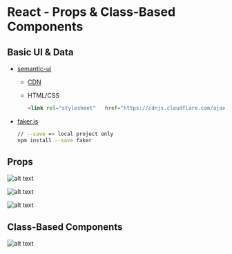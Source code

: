 # React - Props & Class-Based Components

## Basic UI & Data

- [semantic-ui](https://semantic-ui.com/)
  - [CDN](https://cdnjs.com/libraries/semantic-ui)
  - HTML/CSS

    ```html
    <link rel="stylesheet"   href="https://cdnjs.cloudflare.com/ajax/libs/semantic-ui/2.4.1/semantic.min.css"/>
    ```

- [faker.js](https://github.com/marak/Faker.js/)

  ```bash
  // --save => local project only
  npm install --save faker
  ```

## Props

  ![alt text](https://i.imgur.com/VkEsbZX.png)

  ![alt text](https://i.imgur.com/Vc8QPeb.png)

  ![alt text](https://i.imgur.com/5c0jXRm.png)



## Class-Based Components

  ![alt text](https://i.imgur.com/KoswQPK.png)
